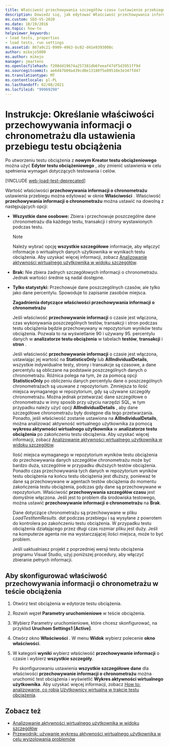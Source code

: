 ```yaml
---
title: Właściwość przechowywania szczegółów czasu (ustawienie przebiegu testu obciążenia)
description: Dowiedz się, jak edytować Właściwość przechowywania informacji o chronometrażu dla ustawienia uruchomieniowego. Prawidłowe wartości to wszystkie szczegółowe dane, brak i tylko statystyki.
ms.custom: SEO-VS-2020
ms.date: 10/19/2016
ms.topic: how-to
helpviewer_keywords:
- load tests, properties
- load tests, run settings
ms.assetid: 867a9c21-0909-4963-bc02-d41e9393008c
author: mikejo5000
ms.author: mikejo
manager: jmartens
ms.openlocfilehash: f208dd19674a257381db6feeaf47df5d3951ff9d
ms.sourcegitcommit: ae6d47b09a439cd0e13180f5e89510e3e347fd47
ms.translationtype: MT
ms.contentlocale: pl-PL
ms.lasthandoff: 02/08/2021
ms.locfileid: "99969298"
---
```

# <a name="how-to-specify-the-timing-details-storage-property-for-a-load-test-run-setting"></a>Instrukcje: Określanie właściwości przechowywania informacji o chronometrażu dla ustawienia przebiegu testu obciążenia

Po utworzeniu testu obciążenia z **nowym Kreator testu obciążeniowego** można użyć **Edytor testu obciążeniowego** , aby zmienić ustawienia w celu spełnienia wymagań dotyczących testowania i celów.

[!INCLUDE [web-load-test-deprecated](includes/web-load-test-deprecated.md)]

Wartość właściwości **przechowywania informacji o chronometrażu** ustawienia przebiegu można edytować w oknie **Właściwości** . Właściwość **przechowywania informacji o chronometrażu** można ustawić na dowolną z następujących opcji:

- **Wszystkie dane osobowe:** Zbiera i przechowuje poszczególne dane chronometrażu dla każdego testu, transakcji i strony wystawionych podczas testu.

  > [!NOTE]
  > Należy wybrać opcję **wszystkie szczegółowe** informacje, aby włączyć informacje o wirtualnych danych użytkownika w wynikach testu obciążenia. Aby uzyskać więcej informacji, zobacz [Analizowanie aktywności wirtualnego użytkownika w widoku szczegółów](../test/analyze-load-test-virtual-user-activity-in-the-details-view.md).

- **Brak:** Nie zbiera żadnych szczegółowych informacji o chronometrażu. Jednak wartości średnie są nadal dostępne.

- **Tylko statystyki:** Przechowuje dane poszczególnych czasów, ale tylko jako dane percentylu. Spowoduje to zapisanie zasobów miejsca.

  **Zagadnienia dotyczące właściwości przechowywania informacji o chronometrażu**

  Jeśli właściwość **przechowywanie informacji** o czasie jest włączona, czas wykonywania poszczególnych testów, transakcji i stron podczas testu obciążenia będzie przechowywany w repozytorium wyników testu obciążenia. Pozwala to na wyświetlanie 90 i używany 95. percentylu danych w **analizatorze testu obciążenia** w tabelach **testów**, **transakcji** i **stron** .

  Jeśli właściwość **przechowywanie informacji** o czasie jest włączona, ustawiając jej wartość na **StatisticsOnly** lub **AllIndividualDetails**, wszystkie indywidualne testy, strony i transakcje są czasowe, a dane percentylu są obliczane na podstawie poszczególnych danych o chronometrażu. Różnica polega na tym, że za pomocą opcji **StatisticsOnly** po obliczeniu danych percentylu dane o poszczególnych chronometrażach są usuwane z repozytorium. Zmniejsza to ilość miejsca wymaganego w repozytorium, gdy są używane szczegóły chronometrażu. Można jednak przetwarzać dane szczegółowe o chronometrażu w inny sposób przy użyciu narzędzi SQL, w tym przypadku należy użyć opcji **AllIndividualDetails** , aby dane szczegółowe chronometrażu były dostępne dla tego przetwarzania. Ponadto, jeśli właściwość zostanie ustawiona na **AllIndividualDetails**, można analizować aktywność wirtualnego użytkownika za pomocą **wykresu aktywności wirtualnego użytkownika** w **analizatorze testu obciążenia** po zakończeniu testu obciążenia. Aby uzyskać więcej informacji, zobacz [Analizowanie aktywności wirtualnego użytkownika w widoku szczegółów](../test/analyze-load-test-virtual-user-activity-in-the-details-view.md).

  Ilość miejsca wymaganego w repozytorium wyników testu obciążenia do przechowywania danych szczegółów chronometrażu może być bardzo duża, szczególnie w przypadku dłuższych testów obciążenia. Ponadto czas przechowywania tych danych w repozytorium wyników testu obciążenia na końcu testu obciążenia jest dłuższy, ponieważ te dane są przechowywane w agentach testów obciążenia do momentu zakończenia testu obciążenia, podczas gdy dane są przechowywane w repozytorium. Właściwość **przechowywania szczegółów czasu** jest domyślnie włączona. Jeśli jest to problem dla środowiska testowego, można ustawić **przechowywanie informacji o chronometrażu** na **Brak**.

  Dane dotyczące chronometrażu są przechowywane w pliku *LoadTestItemResults. dat* podczas przebiegu i są wysyłane z powrotem do kontrolera po zakończeniu testu obciążenia. W przypadku testu obciążenia działającego przez długi czas rozmiar pliku jest duży. Jeśli na komputerze agenta nie ma wystarczającej ilości miejsca, może to być problem.

  Jeśli uaktualniasz projekt z poprzedniej wersji testu obciążenia programu Visual Studio, użyj poniższej procedury, aby włączyć zbieranie pełnych informacji.

## <a name="to-configure-the-timing-details-storage-property-in-a-load-test"></a>Aby skonfigurować właściwość przechowywania informacji o chronometrażu w teście obciążenia

1. Otwórz test obciążenia w edytorze testu obciążenia.

2. Rozwiń węzeł **Parametry uruchomieniowe** w teście obciążenia.

3. Wybierz Parametry uruchomieniowe, które chcesz skonfigurować, na przykład **Uruchom Settings1 [Active]**.

4. Otwórz okno **Właściwości** . W menu **Widok** wybierz polecenie **okno właściwości**.

5. W kategorii **wyniki** wybierz właściwość **przechowywanie informacji** o czasie i wybierz **wszystkie szczegóły**.

     Po skonfigurowaniu ustawienia **wszystkie szczegółowe dane** dla właściwości **przechowywanie informacji o chronometrażu** można uruchomić test obciążenia i wyświetlić **Wykres aktywności wirtualnego użytkownika**. Aby uzyskać więcej informacji, zobacz [How to: analizowanie, co robią Użytkownicy wirtualną w trakcie testu obciążenia](../test/how-to-analyze-virtual-user-activity-during-a-load-test.md).

## <a name="see-also"></a>Zobacz też

- [Analizowanie aktywności wirtualnego użytkownika w widoku szczegółów](../test/analyze-load-test-virtual-user-activity-in-the-details-view.md)
- [Przewodnik: używanie wykresu aktywności wirtualnego użytkownika w celu wyizolowania problemów](../test/walkthrough-use-the-virtual-user-activity-chart-to-isolate-issues.md)

